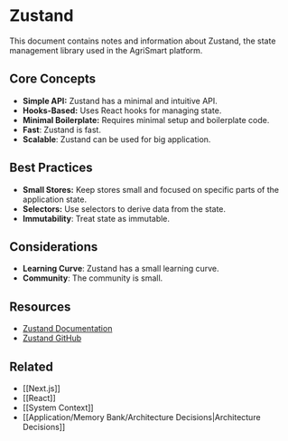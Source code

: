 # Zustand

This document contains notes and information about Zustand, the state management library used in the AgriSmart platform.

## Core Concepts

*   **Simple API:** Zustand has a minimal and intuitive API.
*   **Hooks-Based:** Uses React hooks for managing state.
*   **Minimal Boilerplate:** Requires minimal setup and boilerplate code.
* **Fast**: Zustand is fast.
* **Scalable**: Zustand can be used for big application.

## Best Practices

*   **Small Stores:** Keep stores small and focused on specific parts of the application state.
*   **Selectors:** Use selectors to derive data from the state.
* **Immutability**: Treat state as immutable.

## Considerations

* **Learning Curve**: Zustand has a small learning curve.
* **Community**: The community is small.

## Resources

*   [Zustand Documentation](https://docs.pmnd.rs/zustand/getting-started/introduction)
*   [Zustand GitHub](https://github.com/pmndrs/zustand)

## Related

*   [[Next.js]]
*   [[React]]
* [[System Context]]
* [[Application/Memory Bank/Architecture Decisions|Architecture Decisions]]

